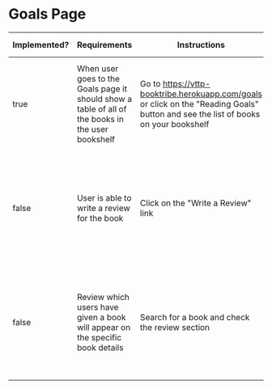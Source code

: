 # Goals Page

<table><thead><tr><th data-type="checkbox">Implemented?</th><th>Requirements</th><th>Instructions</th><th>Expected Results</th></tr></thead><tbody><tr><td>true</td><td>When user goes to the Goals page it should show a table of all of the books in the user bookshelf </td><td>Go to <a href="https://vttp-booktribe.herokuapp.com/goals">https://vttp-booktribe.herokuapp.com/goals</a> or click on the "Reading Goals" button and see the list of books on your bookshelf</td><td>The books in the user's bookshelf should appear in the Goals page</td></tr><tr><td>false</td><td>User is able to write a review for the book</td><td>Click on the "Write a Review" link </td><td>User should be directed to a review page where they can give a review of the book</td></tr><tr><td>false</td><td>Review which users have given a book will appear on the specific book details</td><td>Search for a book and check the review section</td><td>User should see all of the reviews other users have given including his / hers.</td></tr></tbody></table>
